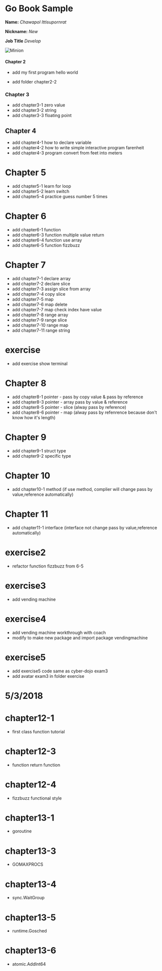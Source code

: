 # Go Book Sample

**Name:** *Chawapol Ittisupornrat*

**Nickname:** *New*

**Job Title** _Develop_

![Minion](http://octodex.github.com/images/minion.png)

#### Chapter 2

* add my first program hello world

* add folder chapter2-2

### Chapter 3

* add chapter3-1 zero value
* add chapter3-2 string
* add chapter3-3 floating point

## Chapter 4

* add chapter4-1 how to declare variable
* add chapter4-2 how to write simple interactive program farenheit
* add chapter4-3 program convert from feet into meters

# Chapter 5

* add chapter5-1 learn for loop
* add chapter5-2 learn switch
* add chapter5-4 practice guess number 5 times

# Chapter 6

* add chapter6-1 function
* add chapter6-3 function multiple value return
* add chapter6-4 function use array
* add chapter6-5 function fizzbuzz

# Chapter 7

* add chapter7-1 declare array
* add chapter7-2 declare slice
* add chapter7-3 assign slice from array
* add chapter7-4 copy slice
* add chapter7-5 map
* add chapter7-6 map delete
* add chapter7-7 map check index have value
* add chapter7-8 range array
* add chapter7-9 range slice
* add chapter7-10 range map
* add chapter7-11 range string

# exercise

* add exercise show terminal

# Chapter 8

* add chapter8-1 pointer - pass by copy value & pass by reference
* add chapter8-3 pointer - array pass by value & reference
* add chapter8-5 pointer - slice (alway pass by reference)
* add chapter8-6 pointer - map (alway pass by refenrence because don't know how it's length)

# Chapter 9
* add chapter9-1 struct type
* add chapter9-2 specific type


# Chapter 10
* add chapter10-1 method (if use method, complier will change pass by value,reference automatically)

# Chapter 11
* add chapter11-1 interface (interface not change pass by value,reference automatically)

# exercise2
* refactor function fizzbuzz from 6-5

# exercise3
* add vending machine

# exercise4
* add vending machine workthrough with coach
* modify to make new package and import package vendingmachine

# exercise5
* add exercise5 code same as cyber-dojo exam3
* add avatar exam3 in folder exercise

# 5/3/2018
# chapter12-1
* first class function tutorial

# chapter12-3
* function return function

# chapter12-4
* fizzbuzz functional style

# chapter13-1
* goroutine

# chapter13-3
* GOMAXPROCS

# chapter13-4
* sync.WaitGroup

# chapter13-5
* runtime.Gosched

# chapter13-6
* atomic.AddInt64